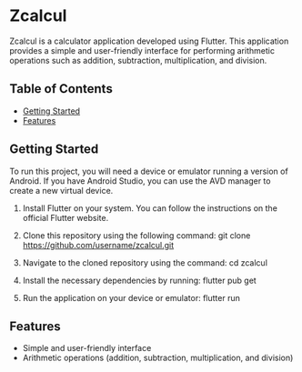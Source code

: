 # Zcalcul

Zcalcul is a calculator application developed using Flutter. This application provides a simple and user-friendly interface for performing arithmetic operations such as addition, subtraction, multiplication, and division.

## Table of Contents

- [Getting Started](#getting-started)
- [Features](#features)

## Getting Started

To run this project, you will need a device or emulator running a version of Android. If you have Android Studio, you can use the AVD manager to create a new virtual device.

1. Install Flutter on your system. You can follow the instructions on the official Flutter website.

2. Clone this repository using the following command: git clone https://github.com/username/zcalcul.git

3. Navigate to the cloned repository using the command: cd zcalcul

4. Install the necessary dependencies by running: flutter pub get

5. Run the application on your device or emulator: flutter run


## Features

- Simple and user-friendly interface
- Arithmetic operations (addition, subtraction, multiplication, and division)


